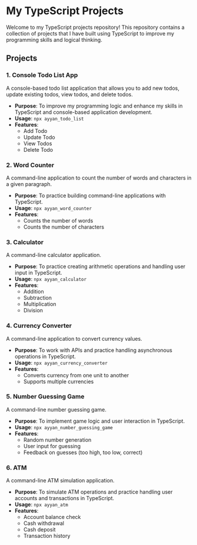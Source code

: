 # My TypeScript Projects

Welcome to my TypeScript projects repository! This repository contains a collection of projects that I have built using TypeScript to improve my programming skills and logical thinking.

## Projects

### 1. Console Todo List App

A console-based todo list application that allows you to add new todos, update existing todos, view todos, and delete todos.

- **Purpose**: To improve my programming logic and enhance my skills in TypeScript and console-based application development.
- **Usage**: `npx ayyan_todo_list`
- **Features**:
  - Add Todo
  - Update Todo
  - View Todos
  - Delete Todo

### 2. Word Counter

A command-line application to count the number of words and characters in a given paragraph.

- **Purpose**: To practice building command-line applications with TypeScript.
- **Usage**: `npx ayyan_word_counter`
- **Features**:
  - Counts the number of words
  - Counts the number of characters

### 3. Calculator

A command-line calculator application.

- **Purpose**: To practice creating arithmetic operations and handling user input in TypeScript.
- **Usage**: `npx ayyan_calculator`
- **Features**:
  - Addition
  - Subtraction
  - Multiplication
  - Division

### 4. Currency Converter

A command-line application to convert currency values.

- **Purpose**: To work with APIs and practice handling asynchronous operations in TypeScript.
- **Usage**: `npx ayyan_currency_converter`
- **Features**:
  - Converts currency from one unit to another
  - Supports multiple currencies

### 5. Number Guessing Game

A command-line number guessing game.

- **Purpose**: To implement game logic and user interaction in TypeScript.
- **Usage**: `npx ayyan_number_guessing_game`
- **Features**:
  - Random number generation
  - User input for guessing
  - Feedback on guesses (too high, too low, correct)

### 6. ATM

A command-line ATM simulation application.

- **Purpose**: To simulate ATM operations and practice handling user accounts and transactions in TypeScript.
- **Usage**: `npx ayyan_atm`
- **Features**:
  - Account balance check
  - Cash withdrawal
  - Cash deposit
  - Transaction history

